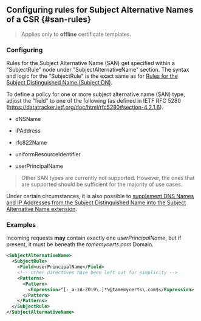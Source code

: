## Configuring rules for Subject Alternative Names of a CSR {#san-rules}

> Applies only to **offline** certificate templates.

### Configuring

Rules for the Subject Alternative Name (SAN) get specified within a "SubjectRule" node under "SubjectAlternativeName" section. The syntax and logic for the "SubjectRule" is the exact same as for [Rules for the Subject Distinguished Name (Subject DN)](#subject-rules).

To define a policy for one or more subject alternative name (SAN) type, adjust the "field" to one of the following (as defined in IETF RFC 5280 (<https://datatracker.ietf.org/doc/html/rfc5280#section-4.2.1.6>).

- dNSName

- iPAddress

- rfc822Name

- uniformResourceIdentifier

- userPrincipalName

> Other SAN types are currently not supported. However, the ones that are supported should be sufficient for the majority of use cases.

Under certain circumstances, it is also possible to [supplement DNS Names and IP Addresses from the Subject Distinguished Name into the Subject Alternative Name extension](#supplement-dns-names).

### Examples

Incoming requests **may** contain exactly one _userPrincipalName_, but if present, it must be beneath the _tamemycerts.com_ Domain.

```xml
<SubjectAlternativeName>
  <SubjectRule>
    <Field>userPrincipalName</Field>
    <!-- other directives have been left out for simplicity -->
    <Patterns>
      <Pattern>
        <Expression>^[-_a-zA-Z0-9\.]*\@tamemycerts\.com$</Expression>
      </Pattern>
    </Patterns>
  </SubjectRule>
</SubjectAlternativeName>
```